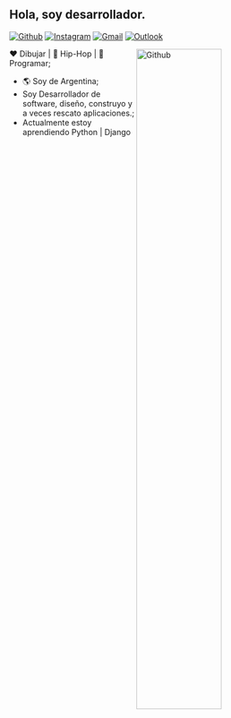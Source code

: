 <!-- Your title -->
## Hola, soy desarrollador.

<!-- Your badges
You can use the website to generate badges: https://shields.io/
-->

[![Github](https://img.shields.io/badge/-Github-000?style=flat&logo=Github&logoColor=white)](https://github.com/matiaspacheco)
[![Instagram](https://img.shields.io/badge/-Instagram-c13584?style=flat&labelColor=c13584&logo=instagram&logoColor=white)](https://www.instagram.com/matiaswalterpacheco/)
[![Gmail](https://img.shields.io/badge/-Gmail-c14438?style=flat&logo=Gmail&logoColor=white)](mailto:matiaswalterpacheco@gmail.com)
[![Outlook](https://img.shields.io/badge/-Outlook-0078D4?style=flat&logo=Microsoft-Outlook&logoColor=white)](mailto:mwpacheco@outlook.es)


<!-- Talking about you -->

<!-- Any image aligned to the right. Beware the width -->
<img width="55%" align="right" alt="Github" src="https://raw.githubusercontent.com/onimur/.github/master/.resources/git-header.svg" />

:heart: Dibujar | :black_heart: Hip-Hop | :blue_heart: Programar;
- :earth_americas: Soy de Argentina; 
- Soy Desarrollador de software, diseño, construyo y a veces rescato aplicaciones.;
- Actualmente estoy aprendiendo Python | Django
